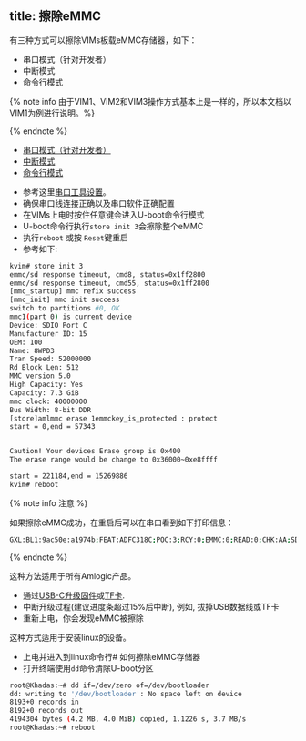 title: 擦除eMMC
---

有三种方式可以擦除VIMs板载eMMC存储器，如下：
* 串口模式（针对开发者）
* 中断模式
* 命令行模式

{% note info 由于VIM1、VIM2和VIM3操作方式基本上是一样的，所以本文档以VIM1为例进行说明。%}

{% endnote %}

<ul class="nav nav-tabs" id="myTab" role="tablist">
  <li class="nav-item" role="presentation">
    <a class="nav-link active" id="serial-tab" data-toggle="tab" href="#serial" role="tab" aria-controls="serial" aria-selected="true">串口模式（针对开发者）</a>
  </li>
  <li class="nav-item" role="presentation">
    <a class="nav-link" id="interupt-tab" data-toggle="tab" href="#interupt" role="tab" aria-controls="interupt" aria-selected="false">中断模式</a>
  </li>
  <li class="nav-item" role="presentation">
    <a class="nav-link" id="cli-tab" data-toggle="tab" href="#cli" role="tab" aria-controls="cli" aria-selected="false">命令行模式</a>
  </li>
</ul>
<div class="tab-content" id="myTabContent">
<div class="tab-pane fade show active" id="serial" role="tabpanel" aria-labelledby="serial-tab">

* 参考这里[串口工具设置](SetupSerialTool.html)。
* 确保串口线连接正确以及串口软件正确配置
* 在VIMs上电时按住任意键会进入U-boot命令行模式
* U-boot命令行执行`store init 3`会擦除整个eMMC
* 执行`reboot` 或按 `Reset`键重启
* 参考如下:

```bash
kvim# store init 3
emmc/sd response timeout, cmd8, status=0x1ff2800
emmc/sd response timeout, cmd55, status=0x1ff2800
[mmc_startup] mmc refix success
[mmc_init] mmc init success
switch to partitions #0, OK
mmc1(part 0) is current device
Device: SDIO Port C
Manufacturer ID: 15
OEM: 100
Name: 8WPD3 
Tran Speed: 52000000
Rd Block Len: 512
MMC version 5.0
High Capacity: Yes
Capacity: 7.3 GiB
mmc clock: 40000000
Bus Width: 8-bit DDR
[store]amlmmc erase 1emmckey_is_protected : protect
start = 0,end = 57343


Caution! Your devices Erase group is 0x400
The erase range would be change to 0x36000~0xe8ffff

start = 221184,end = 15269886
kvim# reboot
```

{% note info 注意 %}

如果擦除eMMC成功，在重启后可以在串口看到如下打印信息：

```bash
GXL:BL1:9ac50e:a1974b;FEAT:ADFC318C;POC:3;RCY:0;EMMC:0;READ:0;CHK:AA;SD:800;USB:8;
```

{% endnote %}

</div>

<div class="tab-pane fade show" id="interupt" role="tabpanel" aria-labelledby="interupt-tab">

这种方法适用于所有Amlogic产品。

* 通过[USB-C升级固件](UpgradeViaUSBCable.html)或[TF卡](UpgradeViaTFBurningCard.html).
* 中断升级过程(建议进度条超过15%后中断), 例如, 拔掉USB数据线或TF卡
* 重新上电，你会发现eMMC被擦除

</div>

<div class="tab-pane fade show" id="cli" role="tabpanel" aria-labelledby="cli-tab">

这种方式适用于安装linux的设备。

* 上电并进入到linux命令行# 如何擦除eMMC存储器
* 打开终端使用`dd`命令清除U-boot分区

```bash
root@Khadas:~# dd if=/dev/zero of=/dev/bootloader
dd: writing to '/dev/bootloader': No space left on device
8193+0 records in
8192+0 records out
4194304 bytes (4.2 MB, 4.0 MiB) copied, 1.1226 s, 3.7 MB/s
root@Khadas:~# reboot
```

</div>
</div>

